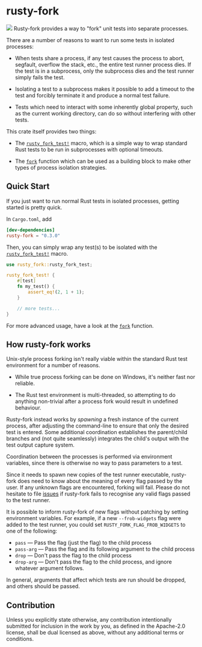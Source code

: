 # rusty-fork

[![](http://meritbadge.herokuapp.com/rusty-fork)](https://crates.io/crates/rusty-fork)
Rusty-fork provides a way to "fork" unit tests into separate processes.

There are a number of reasons to want to run some tests in isolated
processes:

- When tests share a process, if any test causes the process to abort,
segfault, overflow the stack, etc., the entire test runner process dies. If
the test is in a subprocess, only the subprocess dies and the test runner
simply fails the test.

- Isolating a test to a subprocess makes it possible to add a timeout to
the test and forcibly terminate it and produce a normal test failure.

- Tests which need to interact with some inherently global property, such
as the current working directory, can do so without interfering with other
tests.

This crate itself provides two things:

- The [`rusty_fork_test!`](macro.rusty_fork_test.html) macro, which is a
simple way to wrap standard Rust tests to be run in subprocesses with
optional timeouts.

- The [`fork`](fn.fork.html) function which can be used as a building block
to make other types of process isolation strategies.

## Quick Start

If you just want to run normal Rust tests in isolated processes, getting
started is pretty quick.

In `Cargo.toml`, add

```toml
[dev-dependencies]
rusty-fork = "0.3.0"
```

Then, you can simply wrap any test(s) to be isolated with the
[`rusty_fork_test!`](macro.rusty_fork_test.html) macro.

```rust
use rusty_fork::rusty_fork_test;

rusty_fork_test! {
    #[test]
    fn my_test() {
        assert_eq!(2, 1 + 1);
    }

    // more tests...
}
```

For more advanced usage, have a look at the [`fork`](fn.fork.html)
function.

## How rusty-fork works

Unix-style process forking isn't really viable within the standard Rust
test environment for a number of reasons.

- While true process forking can be done on Windows, it's neither fast nor
reliable.

- The Rust test environment is multi-threaded, so attempting to do anything
non-trivial after a process fork would result in undefined behaviour.

Rusty-fork instead works by _spawning_ a fresh instance of the current
process, after adjusting the command-line to ensure that only the desired
test is entered. Some additional coordination establishes the parent/child
branches and (not quite seamlessly) integrates the child's output with the
test output capture system.

Coordination between the processes is performed via environment variables,
since there is otherwise no way to pass parameters to a test.

Since it needs to spawn new copies of the test runner executable,
rusty-fork does need to know about the meaning of every flag passed by the
user. If any unknown flags are encountered, forking will fail. Please do
not hesitate to file
[issues](https://github.com/AltSysrq/rusty-fork/issues) if rusty-fork fails
to recognise any valid flags passed to the test runner.

It is possible to inform rusty-fork of new flags without patching by
setting environment variables. For example, if a new `--frob-widgets` flag
were added to the test runner, you could set `RUSTY_FORK_FLAG_FROB_WIDGETS`
to one of the following:

- `pass` — Pass the flag (just the flag) to the child process
- `pass-arg` — Pass the flag and its following argument to the child process
- `drop` — Don't pass the flag to the child process
- `drop-arg` — Don't pass the flag to the child process, and ignore whatever
  argument follows.

In general, arguments that affect which tests are run should be dropped,
and others should be passed.


## Contribution

Unless you explicitly state otherwise, any contribution intentionally submitted
for inclusion in the work by you, as defined in the Apache-2.0 license, shall
be dual licensed as above, without any additional terms or conditions.
